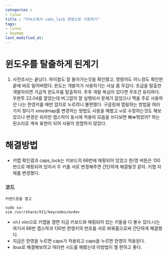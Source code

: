 ```yaml
---
categories : 
- linux
title : "리눅스에서 cabs_lock 한영으로 사용하기"
tags:
- linux
- keymap
last_modified_at:
---
```



# 윈도우를 탈출하게 된계기
1. 사전조사는 끝났다. 파이참도 잘 돌아가는것을 확인했고, 명령어도 어느정도 확인한 끝에 바로 밀어버렸다.
윈도는 개발자가 사용하기는 사실 좀 무겁다.
초급을 탈출한 개발자라면 가급적 윈도우를 탈출하자. 추후 개발 욕심이 있다면 무조건 유리하다.
우분투 22.04를 깔았는데 버그없이 잘 실행되서 문제가 없었으나 맥을 주로 사용하던 나는 한영키를 매번 엄지로 누르려니 불편했다.
구글링에 맵핑하는 방법을 여러가지 찾다가 xmodmap를 변경하는 방법도 사용을 해봤고 vi로 수정하는것도 해보았으나 변경은 되지만 캡스락이 동시에 적용되 모음을 쓰다보면 빠ㅃ먺었어? 하는 된소리로 계속 표현이 되어 사용이 원할하지 않았다.

# 해결방법

- 키맵 확인결과 caps_lock는 키보드의 66번에 매핑되어 있었고 한/영 버튼은 130번으로 매핑되어 있어서 두 키를 서로 변경해주면 간단하게 해결될것 같아. 키맵 자체를 변경했다.

### 코드
```shell
커맨드창을 열고

sudo su-
vim /usr/share/X11/keycodes/evdev
```

- vi나 vim으로 키맵을 열면 지금 키보드와 매핑되어 있는 키들을 다 볼수 있다.나는 여기서 66번 캡스락과 130번 한영키의 번호를 서로 바꿔줌으로써 간단하게 해결했다. 
- 지금은 한영을 누르면 caps가 적용되고 caps을 누르면 한영이 적용된다.
- ibus로 해결해보려고 여러번 시도를 해봤는데 이방법이 젤 편하고 좋다.
